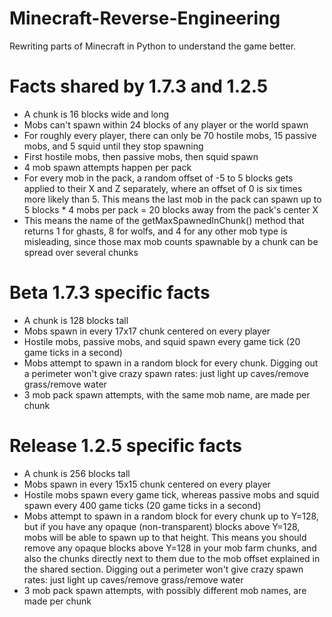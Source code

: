 # Minecraft-Reverse-Engineering

Rewriting parts of Minecraft in Python to understand the game better.

# Facts shared by 1.7.3 and 1.2.5
- A chunk is 16 blocks wide and long
- Mobs can't spawn within 24 blocks of any player or the world spawn
- For roughly every player, there can only be 70 hostile mobs, 15 passive mobs, and 5 squid until they stop spawning
- First hostile mobs, then passive mobs, then squid spawn
- 4 mob spawn attempts happen per pack
- For every mob in the pack, a random offset of -5 to 5 blocks gets applied to their X and Z separately, where an offset of 0 is six times more likely than 5. This means the last mob in the pack can spawn up to 5 blocks * 4 mobs per pack = 20 blocks away from the pack's center X
- This means the name of the getMaxSpawnedInChunk() method that returns 1 for ghasts, 8 for wolfs, and 4 for any other mob type is misleading, since those max mob counts spawnable by a chunk can be spread over several chunks

# Beta 1.7.3 specific facts
- A chunk is 128 blocks tall
- Mobs spawn in every 17x17 chunk centered on every player
- Hostile mobs, passive mobs, and squid spawn every game tick (20 game ticks in a second)
- Mobs attempt to spawn in a random block for every chunk. Digging out a perimeter won't give crazy spawn rates: just light up caves/remove grass/remove water
- 3 mob pack spawn attempts, with the same mob name, are made per chunk

# Release 1.2.5 specific facts
- A chunk is 256 blocks tall
- Mobs spawn in every 15x15 chunk centered on every player
- Hostile mobs spawn every game tick, whereas passive mobs and squid spawn every 400 game ticks (20 game ticks in a second)
- Mobs attempt to spawn in a random block for every chunk up to Y=128, but if you have any opaque (non-transparent) blocks above Y=128, mobs will be able to spawn up to that height. This means you should remove any opaque blocks above Y=128 in your mob farm chunks, and also the chunks directly next to them due to the mob offset explained in the shared section. Digging out a perimeter won't give crazy spawn rates: just light up caves/remove grass/remove water
- 3 mob pack spawn attempts, with possibly different mob names, are made per chunk
